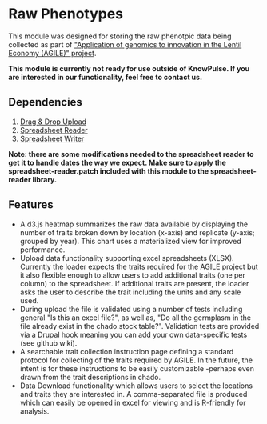 # Raw Phenotypes
This module was designed for storing the raw phenotpic data being collected as part of ["Application of genomics to innovation in the Lentil Economy (AGILE)" project](http://knowpulse.usask.ca/portal/project/AGILE%3A-Application-of-Genomic-Innovation-in-the-Lentil-Economy). 

__This module is currently not ready for use outside of KnowPulse. If you are interested in our functionality, feel free to contact us.__

## Dependencies
1. [Drag & Drop Upload](https://www.drupal.org/project/dragndrop_upload)
2. [Spreadsheet Reader](https://github.com/nuovo/spreadsheet-reader)
3. [Spreadsheet Writer](https://github.com/SystemDevil/PHP_XLSXWriter_plus)

__Note: there are some modifications needed to the spreadsheet reader to get it to handle dates the way we expect. Make sure to apply the spreadsheet-reader.patch included with this module to the spreadsheet-reader library.__

## Features
- A d3.js heatmap summarizes the raw data available by displaying the number of traits broken down by location (x-axis) and replicate (y-axis; grouped by year). This chart uses a materialized view for improved performance.
- Upload data functionality supporting excel spreadsheets (XLSX). Currently the loader expects the traits required for the AGILE project but it also flexible enough to allow users to add additional traits (one per column) to the spreadsheet. If additional traits are present, the loader asks the user to describe the trait including the units and any scale used.
- During upload the file is validated using a number of tests including general "Is this an excel file?", as well as, "Do all the germplasm in the file already exist in the chado.stock table?". Validation tests are provided via a Drupal hook meaning you can add your own data-specific tests (see github wiki).
- A searchable trait collection instruction page defining a standard protocol for collecting of the traits required by AGILE. In the future, the intent is for these instructions to be easily customizable -perhaps even drawn from the trait descriptions in chado.
- Data Download functionality which allows users to select the locations and traits they are interested in. A comma-separated file is produced which can easily be opened in excel for viewing and is R-friendly for analysis.
